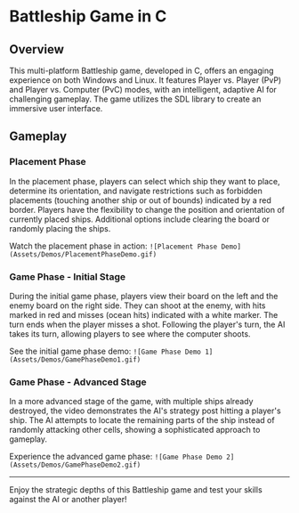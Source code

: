 # Battleship Game in C

## Overview
This multi-platform Battleship game, developed in C, offers an engaging experience on both Windows and Linux. It features Player vs. Player (PvP) and Player vs. Computer (PvC) modes, with an intelligent, adaptive AI for challenging gameplay. The game utilizes the SDL library to create an immersive user interface.

## Gameplay
### Placement Phase
In the placement phase, players can select which ship they want to place, determine its orientation, and navigate restrictions such as forbidden placements (touching another ship or out of bounds) indicated by a red border. Players have the flexibility to change the position and orientation of currently placed ships. Additional options include clearing the board or randomly placing the ships.

Watch the placement phase in action:
`![Placement Phase Demo](Assets/Demos/PlacementPhaseDemo.gif)`

### Game Phase - Initial Stage
During the initial game phase, players view their board on the left and the enemy board on the right side. They can shoot at the enemy, with hits marked in red and misses (ocean hits) indicated with a white marker. The turn ends when the player misses a shot. Following the player's turn, the AI takes its turn, allowing players to see where the computer shoots.

See the initial game phase demo:
`![Game Phase Demo 1](Assets/Demos/GamePhaseDemo1.gif)`

### Game Phase - Advanced Stage
In a more advanced stage of the game, with multiple ships already destroyed, the video demonstrates the AI's strategy post hitting a player's ship. The AI attempts to locate the remaining parts of the ship instead of randomly attacking other cells, showing a sophisticated approach to gameplay.

Experience the advanced game phase:
`![Game Phase Demo 2](Assets/Demos/GamePhaseDemo2.gif)`

---

Enjoy the strategic depths of this Battleship game and test your skills against the AI or another player!
